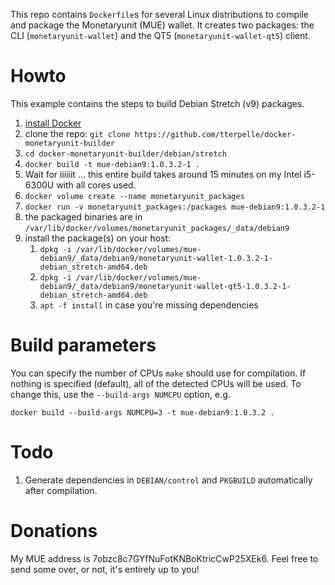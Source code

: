 This repo contains `Dockerfile`s for several Linux distributions to compile and package the Monetaryunit (MUE) wallet. It creates two packages: the CLI (`monetaryunit-wallet`) and the QT5 (`monetaryunit-wallet-qt5`) client.

# Howto
This example contains the steps to build Debian Stretch (v9) packages.

1. [install Docker](https://docs.docker.com/engine/installation/linux/docker-ce/debian/)
1. clone the repo: `git clone https://github.com/tterpelle/docker-monetaryunit-builder`
1. `cd docker-monetaryunit-builder/debian/stretch`
1. `docker build -t mue-debian9:1.0.3.2-1 .`
1. Wait for iiiiiit ... this entire build takes around 15 minutes on my Intel i5-6300U with all cores used.
1. `docker volume create --name monetaryunit_packages`
1. `docker run -v monetaryunit_packages:/packages mue-debian9:1.0.3.2-1`
1. the packaged binaries are in `/var/lib/docker/volumes/monetaryunit_packages/_data/debian9`
1. install the package(s) on your host:
    1. `dpkg -i /var/lib/docker/volumes/mue-debian9/_data/debian9/monetaryunit-wallet-1.0.3.2-1-debian_stretch-amd64.deb`
    1. `dpkg -i /var/lib/docker/volumes/mue-debian9/_data/debian9/monetaryunit-wallet-qt5-1.0.3.2-1-debian_stretch-amd64.deb`
    1. `apt -f install` in case you're missing dependencies

# Build parameters
You can specify the number of CPUs `make` should use for compilation. If nothing is specified (default), all of the detected CPUs will be used. To change this, use the `--build-args NUMCPU` option, e.g. 

```
docker build --build-args NUMCPU=3 -t mue-debian9:1.0.3.2 .
```

# Todo
1. Generate dependencies in `DEBIAN/control` and `PKGBUILD` automatically after compilation.

# Donations
My MUE address is 7obzc8c7GYfNuFotKNBoKtricCwP25XEk6. Feel free to send some over, or not, it's entirely up to you!
